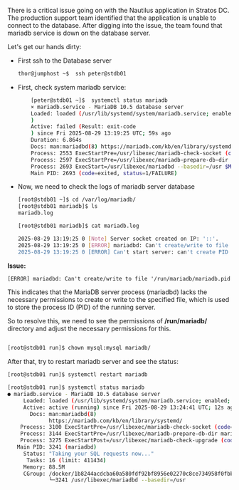 There is a critical issue going on with the Nautilus 
application in Stratos DC. The production support team identified that the application is unable to connect to the database. 
After digging into the issue, the team found that mariadb service is down on the database server.

Let's get our hands dirty:

- First ssh to the Database server

    ```bash
    thor@jumphost ~$  ssh peter@stdb01
    ```

- First, check system mariadb service:
    ```bash
        [peter@stdb01 ~]$  systemctl status mariadb
        × mariadb.service - MariaDB 10.5 database server
        Loaded: loaded (/usr/lib/systemd/system/mariadb.service; enabled; preset: disabled
        )
        Active: failed (Result: exit-code
        ) since Fri 2025-08-29 13:19:25 UTC; 59s ago
        Duration: 6.864s
        Docs: man:mariadbd(8) https://mariadb.com/kb/en/library/systemd/
        Process: 2553 ExecStartPre=/usr/libexec/mariadb-check-socket (code=exited, status=0/SUCCESS)
        Process: 2597 ExecStartPre=/usr/libexec/mariadb-prepare-db-dir mariadb.service (code=exited, status=0/SUCCESS)
        Process: 2693 ExecStart=/usr/libexec/mariadbd --basedir=/usr $MYSQLD_OPTS $_WSREP_NEW_CLUSTER (code=exited, status=1/FAILURE)
        Main PID: 2693 (code=exited, status=1/FAILURE)
    ```
- Now, we need to check the logs of mariadb server database
    ```bash
    [root@stdb01 ~]$ cd /var/log/mariadb/
    [root@stdb01 mariadb]$ ls
    mariadb.log

    [root@stdb01 mariadb]$ cat mariadb.log

    2025-08-29 13:19:25 0 [Note] Server socket created on IP: '::'.
    2025-08-29 13:19:25 0 [ERROR] mariadbd: Can't create/write to file '/run/mariadb/mariadb.pid' (Errcode: 13 "Permission denied")
    2025-08-29 13:19:25 0 [ERROR] Can't start server: can't create PID file: Permission denied
    ```

**Issue:**
```txt
[ERROR] mariadbd: Can't create/write to file '/run/mariadb/mariadb.pid' (Errcode: 13 "Permission denied
```

This indicates that the MariaDB server process (mariadbd) lacks the necessary permissions to create or write to the specified file, which is used to store the process ID (PID) of the running server.

So to resolve this, we need to see the permissions of **/run/mariadb/** directory and adjust the necessary permissions for this.

```bash

[root@stdb01 run]$ chown mysql:mysql mariadb/
```

After that, try to restart mariadb server and see the status:
```bash
[root@stdb01 run]$ systemctl restart mariadb

[root@stdb01 run]$ systemctl status mariadb
● mariadb.service - MariaDB 10.5 database server
     Loaded: loaded (/usr/lib/systemd/system/mariadb.service; enabled; preset: disabled)
     Active: active (running) since Fri 2025-08-29 13:24:41 UTC; 12s ago
       Docs: man:mariadbd(8)
             https://mariadb.com/kb/en/library/systemd/
    Process: 3100 ExecStartPre=/usr/libexec/mariadb-check-socket (code=exited, status=0/SUCCESS)
    Process: 3144 ExecStartPre=/usr/libexec/mariadb-prepare-db-dir mariadb.service (code=exited, status=0/SUCCESS)
    Process: 3275 ExecStartPost=/usr/libexec/mariadb-check-upgrade (code=exited, status=0/SUCCESS)
   Main PID: 3241 (mariadbd)
     Status: "Taking your SQL requests now..."
      Tasks: 16 (limit: 411434)
     Memory: 88.5M
     CGroup: /docker/1b8244acdcba60a580fdf92bf8956e02270c8ce734958f0fbb3cfbe4a4cdd0cf/system.slice/mariadb.service
             └─3241 /usr/libexec/mariadbd --basedir=/usr
```